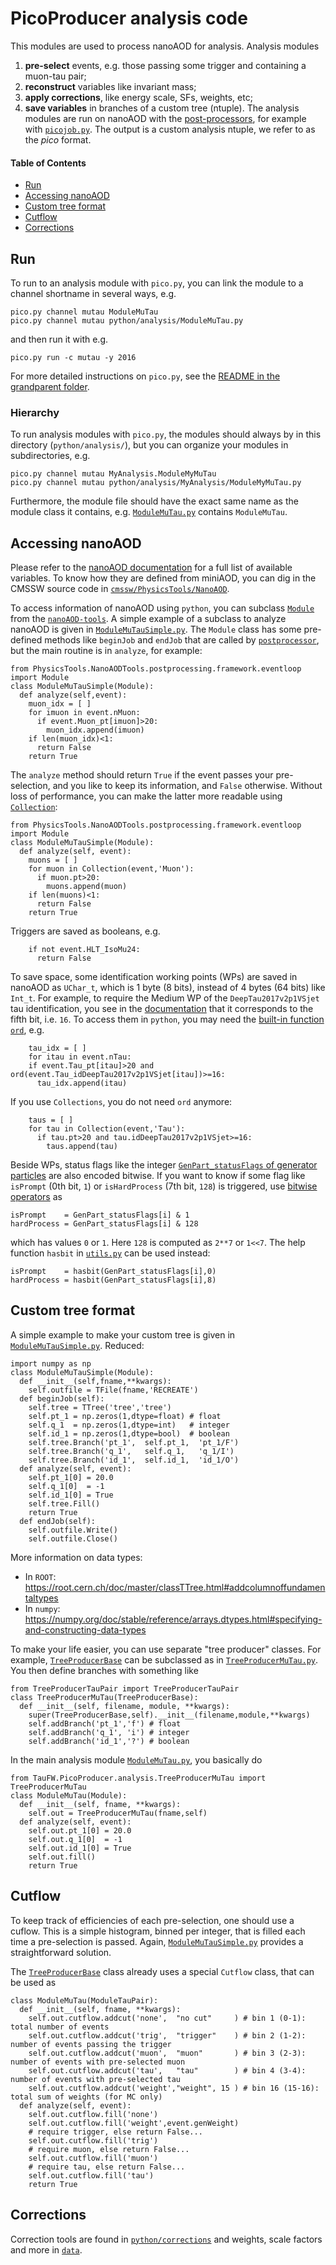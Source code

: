 # PicoProducer analysis code

This modules are used to process nanoAOD for analysis. Analysis modules
1. **pre-select** events, e.g. those passing some trigger and containing a muon-tau pair;
2. **reconstruct** variables like invariant mass;
3. **apply corrections**, like energy scale, SFs, weights, etc;
3. **save variables** in branches of a custom tree (ntuple).
The analysis modules are run on nanoAOD with the [post-processors](https://github.com/cms-nanoAOD/nanoAOD-tools),
for example with [`picojob.py`](../processors/skimjob.py).
The output is a custom analysis ntuple, we refer to as the _pico_ format.

#### Table of Contents  
* [Run](#Run)<br>
* [Accessing nanoAOD](#Accessing-nanoAOD)<br>
* [Custom tree format](#Custom-tree-format)<br>
* [Cutflow](#Cutflow)<br>
* [Corrections](#Corrections)<br>


## Run
To run to an analysis module with `pico.py`, you can link the module to a channel shortname in several ways, e.g.
```
pico.py channel mutau ModuleMuTau
pico.py channel mutau python/analysis/ModuleMuTau.py
```
and then run it with e.g.
```
pico.py run -c mutau -y 2016
```
For more detailed instructions on `pico.py`, see the [README in the grandparent folder](../../#picoproducer).


### Hierarchy
To run analysis modules with `pico.py`, the modules should always by in this directory (`python/analysis/`),
but you can organize your modules in subdirectories, e.g.
```
pico.py channel mutau MyAnalysis.ModuleMyMuTau
pico.py channel mutau python/analysis/MyAnalysis/ModuleMyMuTau.py
```
Furthermore, the module file should have the exact same name as the module class it contains,
e.g. [`ModuleMuTau.py`](ModuleMuTau.py) contains `ModuleMuTau`.

## Accessing nanoAOD
Please refer to the [nanoAOD documentation](https://cms-nanoaod-integration.web.cern.ch/integration/master-102X/mc102X_doc.html)
for a full list of available variables.
To know how they are defined from miniAOD, you can dig in the CMSSW source code in
[`cmssw/PhysicsTools/NanoAOD`](https://github.com/cms-sw/cmssw/tree/master/PhysicsTools/NanoAOD).

To access information of nanoAOD using `python`, you can subclass [`Module`](https://github.com/cms-nanoAOD/nanoAOD-tools/blob/master/python/postprocessing/framework/eventloop.py)
from the [`nanoAOD-tools`](https://github.com/cms-nanoAOD/nanoAOD-tools).
A simple example of a subclass to analyze nanoAOD is given in [`ModuleMuTauSimple.py`](ModuleMuTauSimple.py).
The `Module` class has some pre-defined methods like `beginJob` and  `endJob` that are called by
[`postprocessor`](https://github.com/cms-nanoAOD/nanoAOD-tools/blob/master/python/postprocessing/framework/postprocessor.py),
but the main routine is in `analyze`, for example:
```
from PhysicsTools.NanoAODTools.postprocessing.framework.eventloop import Module
class ModuleMuTauSimple(Module):
  def analyze(self,event):
    muon_idx = [ ]
    for imuon in event.nMuon:
      if event.Muon_pt[imuon]>20:
        muon_idx.append(imuon)
    if len(muon_idx)<1:
      return False
    return True
```
The `analyze` method should return `True` if the event passes your pre-selection,
and you like to keep its information, and `False` otherwise.
Without loss of performance, you can make the latter more readable using
[`Collection`](https://github.com/cms-nanoAOD/nanoAOD-tools/blob/master/python/postprocessing/framework/datamodel.py):
```
from PhysicsTools.NanoAODTools.postprocessing.framework.eventloop import Module
class ModuleMuTauSimple(Module):
  def analyze(self, event):
    muons = [ ]
    for muon in Collection(event,'Muon'):
      if muon.pt>20:
        muons.append(muon)
    if len(muons)<1:
      return False
    return True
```
Triggers are saved as booleans, e.g.
```
    if not event.HLT_IsoMu24:
      return False
```
To save space, some identification working points (WPs) are saved in nanoAOD as `UChar_t`, which is 1 byte (8 bits),
instead of 4 bytes (64 bits) like `Int_t`. For example, to require the Medium WP of the `DeepTau2017v2p1VSjet` tau identification,
you see in the [documentation](https://cms-nanoaod-integration.web.cern.ch/integration/master-102X/mc102X_doc.html#Tau)
that it corresponds to the fifth bit, i.e. `16`.
To access them in `python`, you may need the [built-in function `ord`](https://docs.python.org/3/library/functions.html#ord), e.g.
```
    tau_idx = [ ]
    for itau in event.nTau:
    if event.Tau_pt[itau]>20 and ord(event.Tau_idDeepTau2017v2p1VSjet[itau])>=16:
      tau_idx.append(itau)
```
If you use `Collections`, you do not need `ord` anymore:
```
    taus = [ ]
    for tau in Collection(event,'Tau'):
      if tau.pt>20 and tau.idDeepTau2017v2p1VSjet>=16:
        taus.append(tau)
```
Beside WPs, status flags like the integer [`GenPart_statusFlags` of generator particles](https://cms-nanoaod-integration.web.cern.ch/integration/master-102X/mc102X_doc.html#GenPart)
are also encoded bitwise. If you want to know if some flag like `isPrompt` (0th bit, `1`) or `isHardProcess` (7th bit, `128`) is triggered,
use [bitwise operators](https://www.tutorialspoint.com/python/bitwise_operators_example.htm) as
```
isPrompt    = GenPart_statusFlags[i] & 1
hardProcess = GenPart_statusFlags[i] & 128
```
which has values `0` or `1`. Here `128` is computed as `2**7` or `1<<7`.
The help function `hasbit` in [`utils.py`](utils.py) can be used instead:
```
isPrompt    = hasbit(GenPart_statusFlags[i],0)
hardProcess = hasbit(GenPart_statusFlags[i],8)
```


## Custom tree format
A simple example to make your custom tree is given in [`ModuleMuTauSimple.py`](ModuleMuTauSimple.py). Reduced:
```
import numpy as np
class ModuleMuTauSimple(Module):
  def __init__(self,fname,**kwargs):
    self.outfile = TFile(fname,'RECREATE')
  def beginJob(self):
    self.tree = TTree('tree','tree')
    self.pt_1 = np.zeros(1,dtype=float) # float
    self.q_1  = np.zeros(1,dtype=int)   # integer
    self.id_1 = np.zeros(1,dtype=bool)  # boolean
    self.tree.Branch('pt_1',  self.pt_1,  'pt_1/F')
    self.tree.Branch('q_1',   self.q_1,   'q_1/I')
    self.tree.Branch('id_1',  self.id_1,  'id_1/O')
  def analyze(self, event):
    self.pt_1[0] = 20.0
    self.q_1[0]  = -1
    self.id_1[0] = True
    self.tree.Fill()
    return True
  def endJob(self):
    self.outfile.Write()
    self.outfile.Close()
```
More information on data types:
* In `ROOT`: https://root.cern.ch/doc/master/classTTree.html#addcolumnoffundamentaltypes
* In `numpy`: https://numpy.org/doc/stable/reference/arrays.dtypes.html#specifying-and-constructing-data-types

To make your life easier, you can use separate "tree producer" classes.
For example, [`TreeProducerBase`](TreeProducerBase.py) can be subclassed as in [`TreeProducerMuTau.py`](TreeProducerMuTau.py).
You then define branches with something like
```
from TreeProducerTauPair import TreeProducerTauPair
class TreeProducerMuTau(TreeProducerBase):
  def __init__(self, filename, module, **kwargs):
    super(TreeProducerBase,self).__init__(filename,module,**kwargs)
    self.addBranch('pt_1','f') # float
    self.addBranch('q_1', 'i') # integer
    self.addBranch('id_1','?') # boolean
```
In the main analysis module [`ModuleMuTau.py`](ModuleMuTau.py), you basically do
```
from TauFW.PicoProducer.analysis.TreeProducerMuTau import TreeProducerMuTau
class ModuleMuTau(Module):
  def __init__(self, fname, **kwargs):
    self.out = TreeProducerMuTau(fname,self)
  def analyze(self, event):
    self.out.pt_1[0] = 20.0
    self.out.q_1[0]  = -1
    self.out.id_1[0] = True
    self.out.fill()
    return True
```


## Cutflow
To keep track of efficiencies of each pre-selection, one should use a cuflow.
This is a simple histogram, binned per integer, that is filled each time a pre-selection is passed.
Again, [`ModuleMuTauSimple.py`](ModuleMuTauSimple.py) provides a straightforward solution.

The [`TreeProducerBase`](TreeProducerBase.py) class already uses a special `Cutflow` class,
that can be used as
```
class ModuleMuTau(ModuleTauPair):
  def __init__(self, fname, **kwargs):
    self.out.cutflow.addcut('none',  "no cut"     ) # bin 1 (0-1): total number of events
    self.out.cutflow.addcut('trig',  "trigger"    ) # bin 2 (1-2): number of events passing the trigger
    self.out.cutflow.addcut('muon',  "muon"       ) # bin 3 (2-3): number of events with pre-selected muon
    self.out.cutflow.addcut('tau',   "tau"        ) # bin 4 (3-4): number of events with pre-selected tau
    self.out.cutflow.addcut('weight',"weight", 15 ) # bin 16 (15-16): total sum of weights (for MC only)
  def analyze(self, event):
    self.out.cutflow.fill('none')
    self.out.cutflow.fill('weight',event.genWeight)
    # require trigger, else return False...
    self.out.cutflow.fill('trig')
    # require muon, else return False...
    self.out.cutflow.fill('muon')
    # require tau, else return False...
    self.out.cutflow.fill('tau')
    return True
```


## Corrections
Correction tools are found in [`python/corrections`](../corrections) and weights, scale factors and more in [`data`](../../data).

